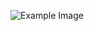 ![Example Image]([example.png](https://static.javatpoint.com/python/images/python-if-statement.png)https://static.javatpoint.com/python/images/python-if-statement.png)
